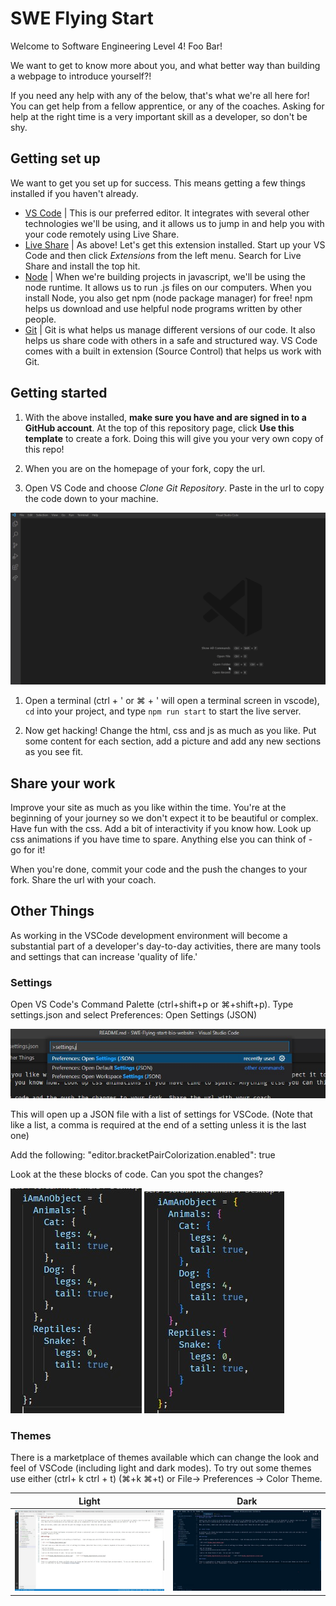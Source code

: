 # SWE Flying Start

Welcome to Software Engineering Level 4! Foo Bar!

We want to get to know more about you, and what better way than building a webpage to introduce yourself?!

If you need any help with any of the below, that's what we're all here for! You can get help from a fellow apprentice, or any of the coaches. Asking for help at the right time is a very important skill as a developer, so don't be shy.

## Getting set up

We want to get you set up for success. This means getting a few things installed if you haven't already.

 - [VS Code](https://code.visualstudio.com/download) | This is our preferred editor. It integrates with several other technologies we'll be using, and it allows us to jump in and help you with your code remotely using Live Share.
 - [Live Share](https://docs.microsoft.com/en-gb/visualstudio/liveshare/) | As above! Let's get this extension installed. Start up your VS Code and then click *Extensions* from the left menu. Search for Live Share and install the top hit.
 - [Node](https://nodejs.org/en/download/) | When we're building projects in javascript, we'll be using the node runtime. It allows us to run .js files on our computers. When you install Node, you also get npm (node package manager) for free! npm helps us download and use helpful node programs written by other people.
 - [Git](https://git-scm.com/downloads) | Git is what helps us manage different versions of our code. It also helps us share code with others in a safe and structured way. VS Code comes with a built in extension (Source Control) that helps us work with Git.

## Getting started

 1. With the above installed, **make sure you have and are signed in to a GitHub account**. At the top of this repository page, click **Use this template** to create a fork. Doing this will give you your very own copy of this repo!

 

 1. When you are on the homepage of your fork, copy the url.     

 1. Open VS Code and choose *Clone Git Repository*. Paste in the url to copy the code down to your machine.
 
 ![alt text](Readme_Imgs/vscode-clone.gif)

 1. Open a terminal (ctrl + ' or ⌘ + ' will open a terminal screen in vscode), `cd` into your project, and type `npm run start` to start the live server.

 1. Now get hacking! Change the html, css and js as much as you like. Put some content for each section, add a picture and add any new sections as you see fit.

## Share your work

Improve your site as much as you like within the time. You're at the beginning of your journey so we don't expect it to be beautiful or complex. Have fun with the css. Add a bit of interactivity if you know how. Look up css animations if you have time to spare. Anything else you can think of - go for it!

When you're done, commit your code and the push the changes to your fork. Share the url with your coach.


##  Other Things

As working in the VSCode development environment will become a substantial part of a developer's day-to-day activities, there are many tools and settings that can increase 'quality of life.'

### Settings

Open VS Code's Command Palette (ctrl+shift+p or ⌘+shift+p).   Type settings.json and select Preferences: Open Settings (JSON)

 ![alt text](Readme_Imgs/command.jpg)

 This will open up a JSON file with a list of settings for VSCode. (Note that like a list, a comma is required at the end of a setting unless it is the last one)

 Add the following:
 "editor.bracketPairColorization.enabled": true

 Look at the these blocks of code.  Can you spot the changes?
 
![alt text](Readme_Imgs/brackets-no-colour.jpg)     ![alt text](Readme_Imgs/brackets-colour.jpg)

### Themes

There is a marketplace of themes available which can change the look and feel of VSCode (including light and dark modes).  To try out some themes use either (ctrl+ k ctrl + t) (⌘+k ⌘+t) or File-> Preferences -> Color Theme.


Light | Dark
--- | --- 
![alt text](Readme_Imgs/lightmode.jpg) | ![alt text](Readme_Imgs/darkmode.jpg)


